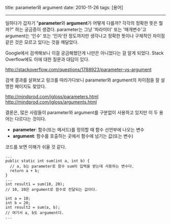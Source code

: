 title: parameter와 argument
date: 2010-11-26
tags: [용어]

---
일하다가 갑자기 "**parameter**와 **argument**가 어떻게 다를까? 각각의 정확한 뜻은 뭘까?" 하는 궁금증이 생겼다. parameter는 그냥 '파라미터' 또는 '매개변수'고 argument는 '인수' 또는 '인자'란 정도까지만 생각나고 정확한 뜻이나 구체적인 차이점 같은 것은 모르고 있다는 것을 깨달았다.
<!--more-->

Google에서 검색해보니 이걸 궁금해했던게 나만은 아니었다는 걸 알게 되었다. Stack Overflow에도 이에 대한 질문과 대답이 있다.

http://stackoverflow.com/questions/1788923/parameter-vs-argument

검색 결과를 살펴보고 링크를 따라가다보니 parameter와 argument의 차이점을 잘 설명한 페이지도 찾았다.

http://mindprod.com/jgloss/parameters.html
http://mindprod.com/jgloss/arguments.html

결론은, 많은 사람들이 parameter와 argument를 구분없이 사용하고 있지만 이 두 용어는 다르다는 것이다.

* **parameter**: 함수(또는 메서드)를 정의할 때 함수 선언부에 나오는 변수
* **argument**: 함수를 호출하는 곳에서 함수에 넘기는 값(또는 변수)

코드를 보면 이해가 쉬울 것 같다.

```
...
public static int sum(int a, int b) {
  // a, b는 parameter로 함수 sum이 입력을 받는데 사용하는 변수다.
  return a + b;
}
...
int result1 = sum(10, 20);
// 10, 20은 argument로 함수로 전달되는 값이다.

int a = 10;
int b = 20;
int result2 = sum(a, b);
// 여기서 a, b도 argument다.
...
```
